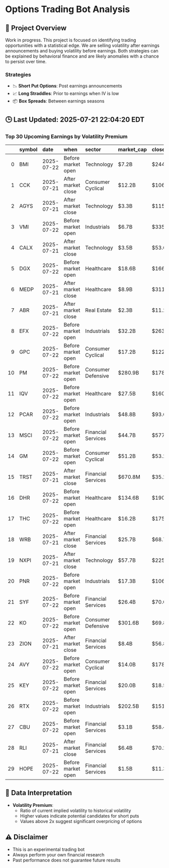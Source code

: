 # Options Trading Bot Analysis

## 🚀 Project Overview
Work in progress. This project is focused on identifying trading opportunities with a statistical edge.
We are selling volatility after earnings announcements and buying volatility before earnings.
Both strategies can be explained by behavioral finance and are likely anomalies with a chance to persist over time.

### Strategies
- 📉 **Short Put Options**: Post earnings announcements
- 📈 **Long Straddles**: Prior to earnings when IV is low
- 📦 **Box Spreads**: Between earnings seasons

## 🕒 Last Updated: 2025-07-21 22:04:20 EDT

### Top 30 Upcoming Earnings by Volatility Premium

|    | symbol   | date       | when               | sector             | market_cap   | close   | hv_current   | iv_current   | vol_premium   |
|---:|:---------|:-----------|:-------------------|:-------------------|:-------------|:--------|:-------------|:-------------|:--------------|
|  0 | BMI      | 2025-07-22 | Before market open | Technology         | $7.2B        | $244.37 | 14.96%       | 33.96%       | 2.27x         |
|  1 | CCK      | 2025-07-21 | After market close | Consumer Cyclical  | $12.2B       | $106.23 | 15.14%       | 32.59%       | 2.15x         |
|  2 | AGYS     | 2025-07-21 | After market close | Technology         | $3.3B        | $115.21 | 32.99%       | 68.90%       | 2.09x         |
|  3 | VMI      | 2025-07-22 | Before market open | Industrials        | $6.7B        | $335.65 | 19.01%       | 38.19%       | 2.01x         |
|  4 | CALX     | 2025-07-21 | After market close | Technology         | $3.5B        | $53.67  | 24.88%       | 48.75%       | 1.96x         |
|  5 | DGX      | 2025-07-22 | Before market open | Healthcare         | $18.6B       | $166.91 | 14.52%       | 28.22%       | 1.94x         |
|  6 | MEDP     | 2025-07-21 | After market close | Healthcare         | $8.9B        | $311.87 | 30.39%       | 56.12%       | 1.85x         |
|  7 | ABR      | 2025-07-21 | After market close | Real Estate        | $2.3B        | $11.21  | 26.76%       | 48.25%       | 1.80x         |
|  8 | EFX      | 2025-07-22 | Before market open | Industrials        | $32.2B       | $263.09 | 21.68%       | 38.69%       | 1.78x         |
|  9 | GPC      | 2025-07-22 | Before market open | Consumer Cyclical  | $17.2B       | $122.91 | 19.84%       | 33.73%       | 1.70x         |
| 10 | PM       | 2025-07-22 | Before market open | Consumer Defensive | $280.9B      | $178.73 | 19.32%       | 32.05%       | 1.66x         |
| 11 | IQV      | 2025-07-22 | Before market open | Healthcare         | $27.5B       | $160.63 | 26.98%       | 44.31%       | 1.64x         |
| 12 | PCAR     | 2025-07-22 | Before market open | Industrials        | $48.8B       | $93.68  | 20.40%       | 32.16%       | 1.58x         |
| 13 | MSCI     | 2025-07-22 | Before market open | Financial Services | $44.7B       | $577.94 | 20.93%       | 31.79%       | 1.52x         |
| 14 | GM       | 2025-07-22 | Before market open | Consumer Cyclical  | $51.2B       | $53.22  | 24.20%       | 36.73%       | 1.52x         |
| 15 | TRST     | 2025-07-21 | After market close | Financial Services | $670.8M      | $35.24  | 22.43%       | 33.91%       | 1.51x         |
| 16 | DHR      | 2025-07-22 | Before market open | Healthcare         | $134.6B      | $190.05 | 24.26%       | 36.17%       | 1.49x         |
| 17 | THC      | 2025-07-22 | Before market open | Healthcare         | $16.2B       | $175.06 | 29.80%       | 43.30%       | 1.45x         |
| 18 | WRB      | 2025-07-21 | After market close | Financial Services | $25.7B       | $68.75  | 18.89%       | 27.09%       | 1.43x         |
| 19 | NXPI     | 2025-07-21 | After market close | Technology         | $57.7B       | $225.90 | 30.48%       | 42.86%       | 1.41x         |
| 20 | PNR      | 2025-07-22 | Before market open | Industrials        | $17.3B       | $106.07 | 18.91%       | 26.45%       | 1.40x         |
| 21 | SYF      | 2025-07-22 | Before market open | Financial Services | $26.4B       | $70.04  | 24.18%       | 33.20%       | 1.37x         |
| 22 | KO       | 2025-07-22 | Before market open | Consumer Defensive | $301.6B      | $69.85  | 14.23%       | 19.50%       | 1.37x         |
| 23 | ZION     | 2025-07-21 | After market close | Financial Services | $8.4B        | $56.80  | 25.96%       | 34.50%       | 1.33x         |
| 24 | AVY      | 2025-07-22 | Before market open | Consumer Cyclical  | $14.0B       | $178.60 | 20.74%       | 27.55%       | 1.33x         |
| 25 | KEY      | 2025-07-22 | Before market open | Financial Services | $20.0B       | $18.50  | 22.43%       | 29.50%       | 1.32x         |
| 26 | RTX      | 2025-07-22 | Before market open | Industrials        | $202.5B      | $151.50 | 19.68%       | 25.72%       | 1.31x         |
| 27 | CBU      | 2025-07-22 | Before market open | Financial Services | $3.1B        | $58.43  | 26.25%       | 33.87%       | 1.29x         |
| 28 | RLI      | 2025-07-21 | After market close | Financial Services | $6.4B        | $70.25  | 19.16%       | 24.68%       | 1.29x         |
| 29 | HOPE     | 2025-07-22 | Before market open | Financial Services | $1.5B        | $11.39  | 28.65%       | 34.84%       | 1.22x         |

## 📝 Data Interpretation

- **Volatility Premium**: 
  - Ratio of current implied volatility to historical volatility
  - Higher values indicate potential candidates for short puts
  - Values above 2x suggest significant overpricing of options

## ⚠️ Disclaimer
- This is an experimental trading bot
- Always perform your own financial research
- Past performance does not guarantee future results
